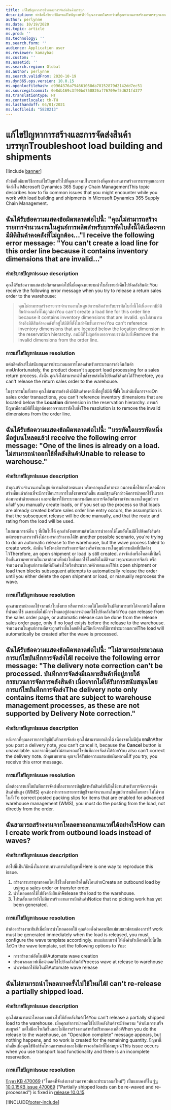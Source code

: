 ```yaml
---
title: แก้ไขปัญหาการสร้างและการจัดส่งสินค้าบรรทุก
description: หัวข้อนี้อธิบายวิธีการแก้ไขปัญหาทั่วไปที่คุณอาจพบในระหว่างที่คุณทำงานการสร้างการบรรทุกและการจัดส่งใน Microsoft Dynamics 365 Supply Chain Management
author: perlynne
ms.date: 10/19/2020
ms.topic: article
ms.prod: ''
ms.technology: ''
ms.search.form: ''
audience: Application user
ms.reviewer: kamaybac
ms.custom: ''
ms.assetid: ''
ms.search.region: Global
ms.author: perlynne
ms.search.validFrom: 2020-10-19
ms.dyn365.ops.version: 10.0.15
ms.openlocfilehash: e9964376a794661058da78152879d2142dd7ec51
ms.sourcegitcommit: 0e8db169c3f90bd750826af76709ef5d621fd377
ms.translationtype: HT
ms.contentlocale: th-TH
ms.lasthandoff: 04/01/2021
ms.locfileid: "5828213"
---
```

# <a name="troubleshoot-load-building-and-shipments"></a><span data-ttu-id="c0487-103">แก้ไขปัญหาการสร้างและการจัดส่งสินค้าบรรทุก</span><span class="sxs-lookup"><span data-stu-id="c0487-103">Troubleshoot load building and shipments</span></span>

[!include [banner](../includes/banner.md)]

<span data-ttu-id="c0487-104">หัวข้อนี้อธิบายวิธีการแก้ไขปัญหาทั่วไปที่คุณอาจพบในระหว่างที่คุณทำงานการสร้างการบรรทุกและการจัดส่งใน Microsoft Dynamics 365 Supply Chain Management</span><span class="sxs-lookup"><span data-stu-id="c0487-104">This topic describes how to fix common issues that you might encounter while you work with load building and shipments in Microsoft Dynamics 365 Supply Chain Management.</span></span>

## <a name="i-receive-the-following-error-message-you-cant-create-a-load-line-for-this-order-line-because-it-contains-inventory-dimensions-that-are-invalid"></a><span data-ttu-id="c0487-105">ฉันได้รับข้อความแสดงข้อผิดพลาดต่อไปนี้: "คุณไม่สามารถสร้างรายการจำนวนงานในศูนย์การผลิตสำหรับบรรทัดใบสั่งนี้ได้เนื่องจากมีมิติสินค้าคงคลังที่ไม่ถูกต้อง..."</span><span class="sxs-lookup"><span data-stu-id="c0487-105">I receive the following error message: "You can't create a load line for this order line because it contains inventory dimensions that are invalid..."</span></span>

### <a name="issue-description"></a><span data-ttu-id="c0487-106">คำอธิบายปัญหา</span><span class="sxs-lookup"><span data-stu-id="c0487-106">Issue description</span></span>

<span data-ttu-id="c0487-107">คุณได้รับข้อความแสดงข้อผิดพลาดต่อไปนี้เมื่อคุณพยายามนำใบสั่งขายส่งคืนไปยังคลังสินค้า:</span><span class="sxs-lookup"><span data-stu-id="c0487-107">You receive the following error message when you try to release a return sales order to the warehouse:</span></span>

> <span data-ttu-id="c0487-108">คุณไม่สามารถสร้างรายการจำนวนงานในศูนย์การผลิตสำหรับบรรทัดใบสั่งนี้ได้เนื่องจากมีมิติสินค้าคงคลังที่ไม่ถูกต้อง</span><span class="sxs-lookup"><span data-stu-id="c0487-108">You can't create a load line for this order line because it contains inventory dimensions that are invalid.</span></span> <span data-ttu-id="c0487-109">คุณไม่สามารถอ้างอิงมิติสินค้าคงคลังที่อยู่ใต้มิติที่ตั้งในลำดับชั้นการจอง</span><span class="sxs-lookup"><span data-stu-id="c0487-109">You can't reference inventory dimensions that are located below the location dimension in the reservation hierarchy.</span></span> <span data-ttu-id="c0487-110">ลบมิติที่ไม่ถูกต้องออกจากบรรทัดใบสั่ง</span><span class="sxs-lookup"><span data-stu-id="c0487-110">Remove the invalid dimensions from the order line.</span></span>

### <a name="issue-resolution"></a><span data-ttu-id="c0487-111">การแก้ไขปัญหา</span><span class="sxs-lookup"><span data-stu-id="c0487-111">Issue resolution</span></span>

<span data-ttu-id="c0487-112">แต่ผลิตภัณฑ์ไม่สนับสนุนการประมวลผลการโหลดสำหรับกระบวนการส่งคืนสินค้าขาย</span><span class="sxs-lookup"><span data-stu-id="c0487-112">Unfortunately, the product doesn't support load processing for a sales return process.</span></span> <span data-ttu-id="c0487-113">ดังนั้น คุณจึงไม่สามารถนำใบสั่งขายส่งคืนไปยังคลังสินค้าได้</span><span class="sxs-lookup"><span data-stu-id="c0487-113">Therefore, you can't release the return sales order to the warehouse.</span></span>

<span data-ttu-id="c0487-114">ในธุรกรรมใบสั่งขาย คุณไม่สามารถอ้างอิงมิติสินค้าคงคลังที่อยู่ใต้มิติ **ที่ตั้ง** ในลำดับชั้นการจอง</span><span class="sxs-lookup"><span data-stu-id="c0487-114">On sales order transactions, you can't reference inventory dimensions that are located below the **Location** dimension in the reservation hierarchy.</span></span> <span data-ttu-id="c0487-115">การแก้ปัญหาคือลบมิติที่ไม่ถูกต้องออกจากบรรทัดใบสั่ง</span><span class="sxs-lookup"><span data-stu-id="c0487-115">The resolution is to remove the invalid dimensions from the order line.</span></span>

## <a name="i-receive-the-following-error-message-one-of-the-lines-is-already-on-a-load-unable-to-release-to-warehouse"></a><span data-ttu-id="c0487-116">ฉันได้รับข้อความแสดงข้อผิดพลาดต่อไปนี้: "บรรทัดใดบรรทัดหนึ่งมีอยู่บนโหลดแล้ว</span><span class="sxs-lookup"><span data-stu-id="c0487-116">I receive the following error message: "One of the lines is already on a load.</span></span> <span data-ttu-id="c0487-117">ไม่สามารถนำออกใช้ที่คลังสินค้า</span><span class="sxs-lookup"><span data-stu-id="c0487-117">Unable to release to warehouse."</span></span>

### <a name="issue-description"></a><span data-ttu-id="c0487-118">คำอธิบายปัญหา</span><span class="sxs-lookup"><span data-stu-id="c0487-118">Issue description</span></span>

<span data-ttu-id="c0487-119">ถ้าคุณสร้างจำนวนงานในศูนย์การผลิตด้วยตนเอง หรือหากคุณตั้งค่ากระบวนการเพื่อให้การโหลดมีการสร้างขึ้นแล้วก่อนที่จะมีการป้อนรายการใบสั่งขายจะเกิดขึ้น สมมติฐานดังกล่าวคือการนำออกใช้ในเวลาต่อมาจะทำด้วยตนเอง และจะมีการใช้กระบวนการผลิตและการจัดอันดับจากจำนวนงานในศูนย์การผลิต</span><span class="sxs-lookup"><span data-stu-id="c0487-119">If you manually create loads, or if you set up the process so that loads are already created before sales order line entry occurs, the assumption is that the subsequent release will be done manually, and that the route and rating from the load will be used.</span></span>

<span data-ttu-id="c0487-120">ในสถานการณ์อื่น ๆ ที่เป็นไปได้ คุณกำลังพยายามดำเนินการนำออกใช้โดยอัตโนมัติไปยังคลังสินค้า แต่กระบวนการเวฟจึงไม่สามารถสร้างงานได้</span><span class="sxs-lookup"><span data-stu-id="c0487-120">In another possible scenario, you're trying to do an automatic release to the warehouse, but the wave process failed to create work.</span></span> <span data-ttu-id="c0487-121">ดังนั้น จึงยังคงมีการสร้างการจัดส่งหรือจำนวนงานในศูนย์การผลิตที่เปิดค้างไว้</span><span class="sxs-lookup"><span data-stu-id="c0487-121">Therefore, an open shipment or load is still created.</span></span> <span data-ttu-id="c0487-122">การจัดส่งหรือโหลดที่เปิดนี้ปิดกั้นความพยายามในเวลาต่อมาเพื่อนำใบสั่งออกใช้โดยอัตโนมัติจนกว่าคุณจะลบการจัดส่ง หรือจำนวนงานในศูนย์การผลิตที่เปิดค้างไว้หรือประมวลเวฟด้วยตนเอง</span><span class="sxs-lookup"><span data-stu-id="c0487-122">This open shipment or load then blocks subsequent attempts to automatically release the order until you either delete the open shipment or load, or manually reprocess the wave.</span></span>

### <a name="issue-resolution"></a><span data-ttu-id="c0487-123">การแก้ไขปัญหา</span><span class="sxs-lookup"><span data-stu-id="c0487-123">Issue resolution</span></span>

<span data-ttu-id="c0487-124">คุณสามารถนำออกใช้จากหน้าใบสั่งขาย หรือการนำออกใช้โดยอัตโนมัติสามารถทำได้จากหน้าใบสั่งขายที่นำออกใช้ เฉพาะเมื่อไม่มีการโหลดอยู่ก่อนการนำออกใช้ไปยังคลังสินค้า</span><span class="sxs-lookup"><span data-stu-id="c0487-124">You can release from the sales order page, or automatic release can be done from the release sales order page, only if no load exists before the release to the warehouse.</span></span> <span data-ttu-id="c0487-125">จำนวนงานในศูนย์การผลิตจะถูกสร้างขึ้นโดยอัตโนมัติหลังจากที่มีการประมวลผลเวฟ</span><span class="sxs-lookup"><span data-stu-id="c0487-125">The load will automatically be created after the wave is processed.</span></span>

## <a name="i-receive-the-following-error-message-the-delivery-note-correction-cant-be-processed-the-delivery-note-only-contains-items-that-are-subject-to-warehouse-management-processes-as-these-are-not-supported-by-delivery-note-correction"></a><span data-ttu-id="c0487-126">ฉันได้รับข้อความแสดงข้อผิดพลาดต่อไปนี้: "ไม่สามารถประมวลผลการแก้ไขบันทึกการจัดส่งได้</span><span class="sxs-lookup"><span data-stu-id="c0487-126">I receive the following error message: "The delivery note correction can't be processed.</span></span> <span data-ttu-id="c0487-127">บันทึกการจัดส่งมีเฉพาะสินค้าที่อยู่ภายใต้กระบวนการจัดการคลังสินค้า เนื่องจากไม่ได้รับการสนับสนุนโดยการแก้ไขบันทึกการจัดส่ง</span><span class="sxs-lookup"><span data-stu-id="c0487-127">The delivery note only contains items that are subject to warehouse management processes, as these are not supported by Delivery Note correction."</span></span>

### <a name="issue-description"></a><span data-ttu-id="c0487-128">คำอธิบายปัญหา</span><span class="sxs-lookup"><span data-stu-id="c0487-128">Issue description</span></span>

<span data-ttu-id="c0487-129">หลังจากที่คุณลงรายการบัญชีบันทึกการจัดส่ง คุณไม่สามารถยกเลิกได้ เนื่องจากไม่มีปุ่ม **ยกเลิก**</span><span class="sxs-lookup"><span data-stu-id="c0487-129">After you post a delivery note, you can't cancel it, because the **Cancel** button is unavailable.</span></span> <span data-ttu-id="c0487-130">นอกจากนี้คุณยังไม่สามารถแก้ไขบันทึกการจัดส่งได้ด้วย</span><span class="sxs-lookup"><span data-stu-id="c0487-130">You also can't correct the delivery note.</span></span> <span data-ttu-id="c0487-131">ถ้าคุณพยายาม คุณจะได้รับข้อความแสดงข้อผิดพลาดนี้</span><span class="sxs-lookup"><span data-stu-id="c0487-131">If you try, you receive this error message.</span></span>

### <a name="issue-resolution"></a><span data-ttu-id="c0487-132">การแก้ไขปัญหา</span><span class="sxs-lookup"><span data-stu-id="c0487-132">Issue resolution</span></span>

<span data-ttu-id="c0487-133">เมื่อต้องการแก้ไขบันทึกการจัดส่งที่ลงรายการบัญชีสำหรับสินค้าที่เปิดใช้งานสำหรับการจัดการคลังสินค้าขั้นสูง (WMS) คุณต้องทำการลงรายการบัญชีจากจำนวนงานในศูนย์การผลิตโดยตรง ไม่ใช่จากใบสั่ง</span><span class="sxs-lookup"><span data-stu-id="c0487-133">To correct posted packing slips for items that are enabled for advanced warehouse management (WMS), you must do the posting from the load, not directly from the order.</span></span>

## <a name="how-can-i-create-work-from-outbound-loads-instead-of-waves"></a><span data-ttu-id="c0487-134">ฉันสามารถสร้างงานจากโหลดขาออกแทนเวฟได้อย่างไร</span><span class="sxs-lookup"><span data-stu-id="c0487-134">How can I create work from outbound loads instead of waves?</span></span>

### <a name="issue-description"></a><span data-ttu-id="c0487-135">คำอธิบายปัญหา</span><span class="sxs-lookup"><span data-stu-id="c0487-135">Issue description</span></span>

<span data-ttu-id="c0487-136">ต่อไปนี้เป็นวิธีหนึ่งในการทบทวนการเกิดปัญหานี้</span><span class="sxs-lookup"><span data-stu-id="c0487-136">Here is one way to reproduce this issue.</span></span>

1. <span data-ttu-id="c0487-137">สร้างการบรรทุกขาออกโดยใช้ใบสั่งขายหรือใบสั่งโอนย้าย</span><span class="sxs-lookup"><span data-stu-id="c0487-137">Create an outbound load by using a sales order or transfer order.</span></span>
2. <span data-ttu-id="c0487-138">นำโหลดออกใช้ไปยังคลังสินค้า</span><span class="sxs-lookup"><span data-stu-id="c0487-138">Release the load to the warehouse.</span></span>
3. <span data-ttu-id="c0487-139">โปรดสังเกตว่ายังไม่มีการสร้างงานการเบิกสินค้า</span><span class="sxs-lookup"><span data-stu-id="c0487-139">Notice that no picking work has yet been generated.</span></span>

### <a name="issue-resolution"></a><span data-ttu-id="c0487-140">การแก้ไขปัญหา</span><span class="sxs-lookup"><span data-stu-id="c0487-140">Issue resolution</span></span>

<span data-ttu-id="c0487-141">ถ้าต้องสร้างงานทันทีเมื่อมีการนำโหลดออกใช้ คุณต้องตั้งค่าคอนฟิกแม่แบบเวฟตามต้องการ</span><span class="sxs-lookup"><span data-stu-id="c0487-141">If work must be generated immediately when the load is released, you must configure the wave template accordingly.</span></span> <span data-ttu-id="c0487-142">บนแม่แบบเวฟ ให้ตั้งค่าตัวเลือกต่อไปนี้เป็น *ใช่*:</span><span class="sxs-lookup"><span data-stu-id="c0487-142">On the wave template, set the following options to *Yes*:</span></span>

- <span data-ttu-id="c0487-143">การสร้างเวฟอัตโนมัติ</span><span class="sxs-lookup"><span data-stu-id="c0487-143">Automate wave creation</span></span>
- <span data-ttu-id="c0487-144">ประมวลผลเวฟเมื่อนำออกใช้ไปยังคลังสินค้า</span><span class="sxs-lookup"><span data-stu-id="c0487-144">Process wave at release to warehouse</span></span>
- <span data-ttu-id="c0487-145">นำเวฟออกใช้อัตโนมัติ</span><span class="sxs-lookup"><span data-stu-id="c0487-145">Automate wave release</span></span>

## <a name="i-cant-re-release-a-partially-shipped-load"></a><span data-ttu-id="c0487-146">ฉันไม่สามารถนำโหลดบางครั้งไปใช้ใหม่ได้</span><span class="sxs-lookup"><span data-stu-id="c0487-146">I can't re-release a partially shipped load.</span></span>

### <a name="issue-description"></a><span data-ttu-id="c0487-147">คำอธิบายปัญหา</span><span class="sxs-lookup"><span data-stu-id="c0487-147">Issue description</span></span>

<span data-ttu-id="c0487-148">คุณไม่สามารถนำโหลดบางอย่างไปใช้กับคลังสินค้าได้</span><span class="sxs-lookup"><span data-stu-id="c0487-148">You can't release a partially shipped load to the warehouse.</span></span> <span data-ttu-id="c0487-149">เมื่อคุณทำการนำออกใช้ไปยังคลังสินค้าจะมีข้อความ "ดำเนินการเสร็จสมบูรณ์" แต่ไม่มีอะไรเกิดขึ้นและไม่มีการสร้างงานสำหรับปริมาณคงเหลือ</span><span class="sxs-lookup"><span data-stu-id="c0487-149">When you do the release to the warehouse, an "Operation complete" message appears, but nothing happens, and no work is created for the remaining quantity.</span></span> <span data-ttu-id="c0487-150">ปัญหานี้เกิดขึ้นเมื่อคุณใช้ฟังก์ชันโหลดการขนส่งและไม่มีการจองสินค้าที่ไม่สมบูรณ์</span><span class="sxs-lookup"><span data-stu-id="c0487-150">This issue occurs when you use transport load functionality and there is an incomplete reservation.</span></span>

### <a name="issue-resolution"></a><span data-ttu-id="c0487-151">การแก้ไขปัญหา</span><span class="sxs-lookup"><span data-stu-id="c0487-151">Issue resolution</span></span>

<span data-ttu-id="c0487-152">[ปัญหา KB 470069](https://fix.lcs.dynamics.com/Issue/Details?kb=4574490&bugId=470069&dbType=3&qc=84ce1e09d7032d8b8ef86f5a0c68b86badf3dfaf29686c5ebbe97c53c0957b5f) ("โหลดที่จัดส่งบางส่วนอาจเวฟและประมวลผลใหม่") เป็นแบบคงที่ใน [รุ่น 10.0.15](../get-started/whats-new-scm-10-0-15.md)</span><span class="sxs-lookup"><span data-stu-id="c0487-152">[KB issue 470069](https://fix.lcs.dynamics.com/Issue/Details?kb=4574490&bugId=470069&dbType=3&qc=84ce1e09d7032d8b8ef86f5a0c68b86badf3dfaf29686c5ebbe97c53c0957b5f) ("Partially shipped loads can be re-waved and re-processed") is fixed in [release 10.0.15](../get-started/whats-new-scm-10-0-15.md).</span></span>


[!INCLUDE[footer-include](../../includes/footer-banner.md)]